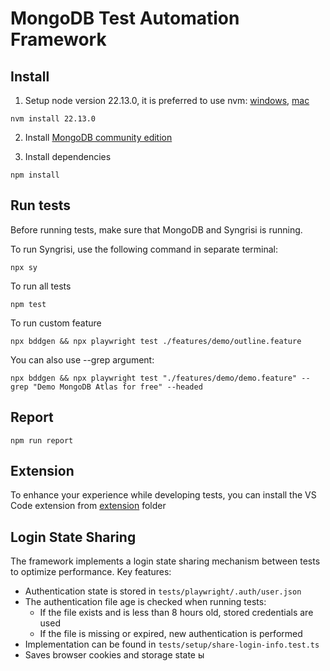# MongoDB Test Automation Framework

## Install

1. Setup node version 22.13.0, it is preferred to use nvm: [windows](https://github.com/coreybutler/nvm-windows), [mac](https://github.com/nvm-sh/nvm)

```shell
nvm install 22.13.0
```
2. Install [MongoDB community edition](https://www.mongodb.com/docs/manual/administration/install-community/)

3. Install dependencies

```shell
npm install
```

## Run tests

Before running tests, make sure that MongoDB and Syngrisi is running.

To run Syngrisi, use the following command in separate terminal:

```shell
npx sy
```

To run all tests
```shell
npm test
```

To run custom feature
```shell
npx bddgen && npx playwright test ./features/demo/outline.feature 
```

You can also use --grep argument:
```shell
npx bddgen && npx playwright test "./features/demo/demo.feature" --grep "Demo MongoDB Atlas for free" --headed
```

## Report

```shell
npm run report
```

## Extension

To enhance your experience while developing tests, you can install the VS Code extension from [extension](./extension) folder

## Login State Sharing

The framework implements a login state sharing mechanism between tests to optimize performance. Key features:

- Authentication state is stored in `tests/playwright/.auth/user.json`
- The authentication file age is checked when running tests:
  - If the file exists and is less than 8 hours old, stored credentials are used
  - If the file is missing or expired, new authentication is performed
- Implementation can be found in `tests/setup/share-login-info.test.ts`
- Saves browser cookies and storage state
ы


